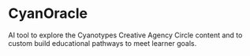 # CyanOracle
AI tool to explore the Cyanotypes Creative Agency Circle content and to custom build educational pathways to meet learner goals. 
